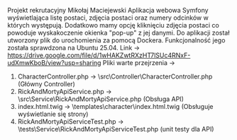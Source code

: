 Projekt rekrutacyjny Mikołaj Maciejewski
Aplikacja webowa Symfony wyświetlająca listę postaci, zdjęcia postaci oraz numery odcinków w których występują.
Dodatkowo mamy opcję kliknięciu zdjęcia postaci co powoduje wyskakoczenie okienka "pop-up" z jej danymi.
Do aplikacji został utworzony plik do urochomienia za pomocą Dockera. Funkcjonalność jego została sprawdzona na Ubuntu 25.04. Link -> https://drive.google.com/file/d/1wHAKZwtRXzHT7lSUc4RNxF-udXmwKboB/view?usp=sharing
Pliki warte przejrzenia ->
1) CharacterController.php -> \src\Controller\CharacterController.php (Główny Controller)
2) RickAndMortyApiService.php  -> \src\Service\RickAndMortyApiService.php (Obsługa API)
3) index.html.twig -> \templates\character\index.html.twig (Obsługuje wyświetlanie się strony)
4) RickAndMortyApiServiceTest.php -> \tests\Service\RickAndMortyApiServiceTest.php (unit testy dla API)
